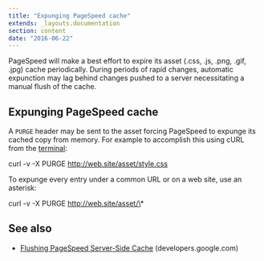 ```yaml
---
title: "Expunging PageSpeed cache"
extends: _layouts.documentation
section: content
date: "2016-06-22"
---
```


PageSpeed will make a best effort to expire its asset (.css, .js, .png, .gif, .jpg) cache periodically. During periods of rapid changes, automatic expunction may lag behind changes pushed to a server necessitating a manual flush of the cache.

## Expunging PageSpeed cache

A `PURGE` header may be sent to the asset forcing PageSpeed to expunge its cached copy from memory. For example to accomplish this using cURL from the [terminal](/docs/terminal/is-terminal-access-available/):

curl -v -X PURGE http://web.site/asset/style.css

To expunge every entry under a common URL or on a web site, use an asterisk:

curl -v -X PURGE http://web.site/asset/\*

## See also

- [Flushing PageSpeed Server-Side Cache](https://developers.google.com/speed/pagespeed/module/system#purge_cache) (developers.google.com)
